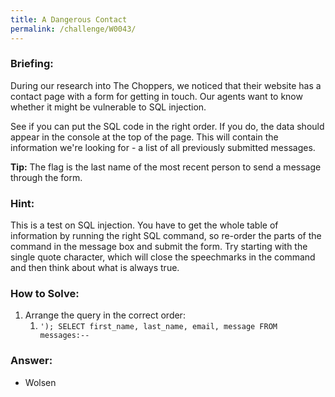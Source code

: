 ```yaml
---
title: A Dangerous Contact
permalink: /challenge/W0043/
---
```


### Briefing: 
During our research into The Choppers, we noticed that their website has a contact page with a form for getting in touch. Our agents want to know whether it might be vulnerable to SQL injection. 

See if you can put the SQL code in the right order. If you do, the data should appear in the console at the top of the page. This will contain the information we're looking for - a list of all previously submitted messages. 

**Tip:** The flag is the last name of the most recent person to send a message through the form. 

### Hint:
This is a test on SQL injection. You have to get the whole table of information by running the right SQL command, so re-order the parts of the command in the message box and submit the form. Try starting with the single quote character, which will close the speechmarks in the command and then think about what is always true.

### How to Solve: 
1. Arrange the query in the correct order:
    1. `'); SELECT first_name, last_name, email, message FROM messages:--`

### Answer:
- Wolsen